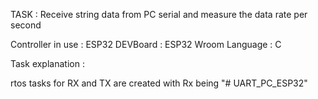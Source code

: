 TASK : Receive string data from PC serial and measure the data rate per second

Controller in use : ESP32
DEVBoard : ESP32 Wroom
Language : C

Task explanation : 

rtos tasks for RX and TX are created with Rx being "# UART_PC_ESP32" 
